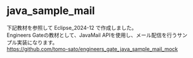 # java_sample_mail

下記教材を参照して Eclipse_2024-12 で作成しました。  
Engineers Gateの教材として、JavaMail APIを使用し、メール配信を行うサンプル実装になります。  
https://github.com/tomo-sato/engineers_gate_java_sample_mail_mock
